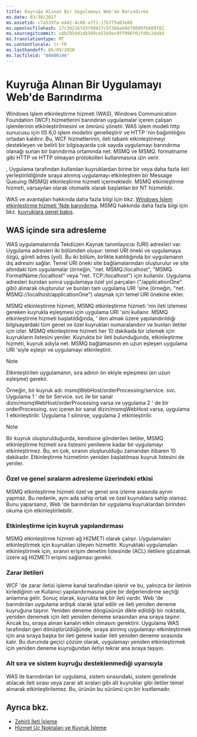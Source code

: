 ```yaml
---
title: Kuyruğa Alınan Bir Uygulamayı Web'de Barındırma
ms.date: 03/30/2017
ms.assetid: c7a539fa-e442-4c08-a7f1-17b7f5a03e88
ms.openlocfilehash: 17c3d2167d3f98017c5f366ab0d700d9fb889f82
ms.sourcegitcommit: cdb295dd1db589ce5169ac9ff096f01fd0c2da9d
ms.translationtype: MT
ms.contentlocale: tr-TR
ms.lasthandoff: 06/09/2020
ms.locfileid: "84600146"
---
```

# <a name="web-hosting-a-queued-application"></a>Kuyruğa Alınan Bir Uygulamayı Web'de Barındırma
Windows Işlem etkinleştirme hizmeti (WAS), Windows Communication Foundation (WCF) hizmetlerini barındıran uygulamalar içeren çalışan işlemlerinin etkinleştirilmesini ve ömrünü yönetir. WAS işlem modeli http sunucusu için IIS 6,0 işlem modelini genelleştirir ve HTTP 'nin bağımlılığını ortadan kaldırır. Bu, WCF hizmetlerinin, ileti tabanlı etkinleştirmeyi destekleyen ve belirli bir bilgisayarda çok sayıda uygulamayı barındırma olanağı sunan bir barındırma ortamında net. MSMQ ve MSMQ. formatname gibi HTTP ve HTTP olmayan protokolleri kullanmasına izin verir.  
  
 , Uygulama tarafından kullanılan kuyruklardan birine bir veya daha fazla ileti yerleştirildiğinde sıraya alınmış uygulamayı etkinleştiren bir Message Queuing (MSMQ) etkinleştirme hizmeti içermektedir. MSMQ etkinleştirme hizmeti, varsayılan olarak otomatik olarak başlatılan bir NT hizmetidir.  
  
 WAS ve avantajları hakkında daha fazla bilgi için bkz. [Windows Işlem etkinleştirme hizmeti 'Nde barındırma](hosting-in-windows-process-activation-service.md). MSMQ hakkında daha fazla bilgi için bkz. [kuyruklara genel bakış](queues-overview.md).
  
## <a name="queue-addressing-in-was"></a>WAS içinde sıra adresleme  
 WAS uygulamalarında Tekdüzen Kaynak tanımlayıcısı (URI) adresleri var. Uygulama adresleri iki bölümden oluşur: temel URI öneki ve uygulamaya özgü, göreli adres (yol). Bu iki bölüm, birlikte katıldığında bir uygulamanın dış adresini sağlar. Temel URI öneki site bağlamalarından oluşturulur ve site altındaki tüm uygulamalar (örneğin, "net. MSMQ:/localhost", "MSMQ. FormatName:/localhost" veya "net. TCP:/localhost") için kullanılır. Uygulama adresleri bundan sonra uygulamaya özel yol parçaları ("/applicationOne" gibi) alınarak oluşturulur ve bunları tam uygulama URI 'sine (örneğin, "net. MSMQ://localhost/applicationOne") ulaşmak için temel URI önekine ekler.  
  
 MSMQ etkinleştirme hizmeti, MSMQ etkinleştirme hizmeti 'nin ileti izlemesi gereken kuyrukla eşleşmesi için uygulama URI 'sini kullanır. MSMQ etkinleştirme hizmeti başlatıldığında, ' den almak üzere yapılandırıldığı bilgisayardaki tüm genel ve özel kuyrukları numaralandırır ve bunları iletiler için izler. MSMQ etkinleştirme hizmeti her 10 dakikada bir izlemek için kuyrukların listesini yeniler. Kuyrukta bir ileti bulunduğunda, etkinleştirme hizmeti, kuyruk adıyla net. MSMQ bağlamasının en uzun eşleşen uygulama URI 'siyle eşleşir ve uygulamayı etkinleştirir.  
  
> [!NOTE]
> Etkinleştirilen uygulamanın, sıra adının ön ekiyle eşleşmesi (en uzun eşleşme) gerekir.  
  
 Örneğin, bir kuyruk adı: msmqWebHost/orderProcessing/service. svc. Uygulama 1 ' de bir Service. svc ile bir sanal dizin/msmqWebHost/orderProcessing varsa ve uygulama 2 ' de bir orderProcessing. svc içeren bir sanal dizin/msmqWebHost varsa, uygulama 1 etkinleştirilir. Uygulama 1 silinirse, uygulama 2 etkinleştirilir.  
  
> [!NOTE]
> Bir kuyruk oluşturulduğunda, kendisine gönderilen iletiler, MSMQ etkinleştirme hizmeti sıra listesini yenileene kadar bir uygulamayı etkinleştirmez. Bu, en çok, sıranın oluşturulduğu zamandan itibaren 10 dakikadır. Etkinleştirme hizmetinin yeniden başlatılması kuyruk listesini de yeniler.  
  
### <a name="the-effect-of-private-and-public-queues-on-addressing"></a>Özel ve genel sıraların adresleme üzerindeki etkisi  
 MSMQ etkinleştirme hizmeti özel ve genel sıra izleme arasında ayrım yapmaz. Bu nedenle, aynı ada sahip ortak ve özel kuyruklara sahip olamaz. Bunu yaparsanız, Web 'de barındırılan bir uygulama kuyruklardan birinden okuma için etkinleştirilebilir.  
  
### <a name="queue-configuration-for-activation"></a>Etkinleştirme için kuyruk yapılandırması  
 MSMQ etkinleştirme hizmeti ağ HIZMETI olarak çalışır. Uygulamaları etkinleştirmek için kuyrukları izleyen hizmettir. Kuyruktaki uygulamaları etkinleştirmek için, sıranın erişim denetim listesinde (ACL) iletilere gözatmak üzere ağ HIZMETI erişimi sağlaması gerekir.  
  
### <a name="poison-messaging"></a>Zarar Iletileri  
 WCF 'de zarar iletisi işleme kanal tarafından işlenir ve bu, yalnızca bir iletinin kirlediğinin ve Kullanıcı yapılandırmasına göre bir değerlendirme seçtiği anlamına gelir. Sonuç olarak, kuyrukta tek bir ileti vardır. Web 'de barındırılan uygulama ardışık olarak iptal edilir ve ileti yeniden deneme kuyruğuna taşınır. Yeniden deneme döngüsünün dikte edildiği bir noktada, yeniden denemek için ileti yeniden deneme sırasından ana sıraya taşınır. Ancak bu, sıraya alınan kanalın etkin olmasını gerektirir. Uygulama WAS tarafından geri dönüştürüldüğünde, sıraya alınmış uygulamayı etkinleştirmek için ana sıraya başka bir ileti gelene kadar ileti yeniden deneme sırasında kalır. Bu durumda geçici çözüm olarak, uygulamayı yeniden etkinleştirmek için yeniden deneme kuyruğundan iletiyi tekrar ana sıraya taşıyın.  
  
### <a name="subqueue-and-system-queue-caveat"></a>Alt sıra ve sistem kuyruğu desteklenmediği uyarısıyla  
 WAS ile barındırılan bir uygulama, sistem sırasındaki, sistem genelinde atılacak ileti sırası veya zarar alt sıraları gibi alt kuyruklar gibi iletiler temel alınarak etkinleştirilemez. Bu, ürünün bu sürümü için bir kısıtlamadır.  
  
## <a name="see-also"></a>Ayrıca bkz.

- [Zehirli İleti İşleme](poison-message-handling.md)
- [Hizmet Uç Noktaları ve Kuyruk İşleme](service-endpoints-and-queue-addressing.md)
